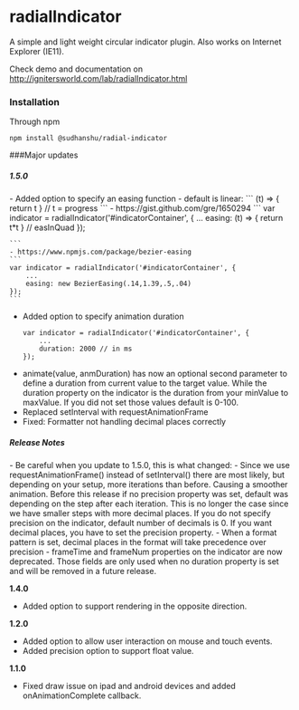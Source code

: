 # radialIndicator
A simple and light weight circular indicator plugin. Also works on Internet Explorer (IE11).

Check demo and documentation on <a href="http://ignitersworld.com/lab/radialIndicator.html">http://ignitersworld.com/lab/radialIndicator.html</a>

### Installation
Through npm
```
npm install @sudhanshu/radial-indicator
```

###Major updates

<h5>1.5.0</h5>
- Added option to specify an easing function
    - default is linear: 
    ```
    (t) => { return t } // t = progress
    ```
    - https://gist.github.com/gre/1650294
    ```
    var indicator = radialIndicator('#indicatorContainer', {
            ...
            easing: (t) => { return t*t } // easInQuad
        });
    
    ```
    - https://www.npmjs.com/package/bezier-easing
    ```
    var indicator = radialIndicator('#indicatorContainer', {
        ...
        easing: new BezierEasing(.14,1.39,.5,.04)
    });
    ```
- Added option to specify animation duration
    ```
    var indicator = radialIndicator('#indicatorContainer', {
        ...
        duration: 2000 // in ms
    });
    ```
- animate(value, anmDuration) has now an optional second parameter to define a duration 
from current value to the target value. While the duration property on the indicator is
the duration from your minValue to maxValue. If you did not set those values default is 0-100.
- Replaced setInterval with requestAnimationFrame
- Fixed: Formatter not handling decimal places correctly

<h5>Release Notes</h5>
- Be careful when you update to 1.5.0, this is what changed:
    - Since we use requestAnimationFrame() instead of setInterval() there are
    most likely, but depending on your setup, more iterations than before. Causing 
    a smoother animation. Before this release if no precision property was set, default
    was depending on the step after each iteration. This is no longer the case since we have
    smaller steps with more decimal places. If you do not specify precision on the indicator,
    default number of decimals is 0. If you want decimal places, you have to set the
    precision property.
    - When a format pattern is set, decimal places in the format will take precedence
    over precision
    - frameTime and frameNum properties on the indicator are now deprecated. Those fields
    are only used when no duration property is set and will be removed in a future release.


<strong>1.4.0</strong>
- Added option to support rendering in the opposite direction.

<strong>1.2.0</strong>
- Added option to allow user interaction on mouse and touch events.
- Added precision option to support float value.

<strong>1.1.0</strong>
- Fixed draw issue on ipad and android devices and added onAnimationComplete callback.
